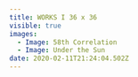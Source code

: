 ```yaml
---
title: WORKS I 36 x 36
visible: true
images:
  - Image: 58th Correlation
  - Image: Under the Sun
date: 2020-02-11T21:24:04.502Z
---
```


